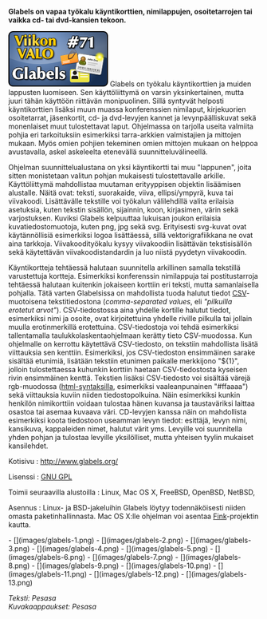 <!--
Title: 2x19 Glabels - Viikon VALO #71
Date: 2012/05/06
Pageimage: valo71-glabels.png
Tags: Linux,Mac OS X,FreeBSD,OpenBSD,NetBSD
-->

**Glabels on vapaa työkalu käyntikorttien, nimilappujen, osoitetarrojen
tai vaikka cd- tai dvd-kansien tekoon.**

![](images/valo71-glabels.png "fig:valo71-glabels.png") Glabels on työkalu
käyntikorttien ja muiden lappusten luomiseen. Sen käyttöliittymä on
varsin yksinkertainen, mutta juuri tähän käyttöön riittävän
monipuolinen. Sillä syntyvät helposti käyntikorttien lisäksi muun muassa
konferenssien nimilaput, kirjekuorien osoitetarrat, jäsenkortit, cd- ja
dvd-levyjen kannet ja levynpäälliskuvat sekä monenlaiset muut
tulostettavat laput. Ohjelmassa on tarjolla useita valmiita pohjia eri
tarkoituksiin esimerkiksi tarra-arkkien valmistajien ja mittojen mukaan.
Myös omien pohjien tekeminen omien mittojen mukaan on helppoa
avustavalla, askel askeleelta etenevällä suunnitteluvälineellä.

Ohjelman suunnittelualustana on yksi käyntikortti tai muu "lappunen",
joita sitten monistetaan valitun pohjan mukaisesti tulostettavalle
arkille. Käyttöliittymä mahdollistaa muutaman erityyppisen objektin
lisäämisen alustalle. Näitä ovat: teksti, suorakaide, viiva,
ellipsi/ympyrä, kuva tai viivakoodi. Lisättävälle tekstille voi työkalun
välilehdillä valita erilaisia asetuksia, kuten tekstin sisällön,
sijainnin, koon, kirjasimen, värin sekä varjostuksen. Kuviksi Glabels
kelpuuttaa lukuisan joukon erilaisia kuvatiedostomuotoja, kuten png, jpg
sekä svg. Erityisesti svg-kuvat ovat käytännöllisiä esimerkiksi logoa
lisättäessä, sillä vektorigrafiikkana ne ovat aina tarkkoja.
Viivakoodityökalu kysyy viivakoodiin lisättävän tekstisisällön sekä
käytettävän viivakoodistandardin ja luo niistä pyydetyn viivakoodin.

Käyntikortteja tehtäessä halutaan suunnitella arkillinen samalla
tekstillä varustettuja kortteja. Esimerkiksi konferenssin nimilappuja
tai postitustarroja tehtäessä halutaan kuitenkin jokaiseen korttiin eri
teksti, mutta samanlaisella pohjalla. Tätä varten Glabelsissa on
mahdollista tuoda halutut tiedot
[CSV](http://fi.wikipedia.org/wiki/CSV)-muotoisena tekstitiedostona
(*comma-separated values*, eli *"pilkuilla erotetut arvot"*).
CSV-tiedostossa aina yhdelle kortille halutut tiedot, esimerkiksi nimi
ja osoite, ovat kirjoitettuina yhdelle riville pilkulla tai jollain
muulla erotinmerkillä erotettuina. CSV-tiedostoja voi tehdä esimerkiksi
tallentamalla taulukkolaskentaohjelmaan kerätty tieto CSV-muodossa. Kun
ohjelmalle on kerrottu käytettävä CSV-tiedosto, on tekstiin mahdollista
lisätä viittauksia sen kenttiin. Esimerkiksi, jos CSV-tiedoston
ensimmäinen sarake sisältää etunimiä, lisätään tekstiin etunimen
paikalle merkkijono "\${1}", jolloin tulostettaessa kuhunkin korttiin
haetaan CSV-tiedostosta kyseisen rivin ensimmäinen kenttä. Tekstien
lisäksi CSV-tiedosto voi sisältää värejä rgb-muodossa
([html-syntaksilla](http://www.w3schools.com/html/html_colors.asp),
esimerkiksi vaaleanpunainen "\#ffaaaa") sekä viittauksia kuviin niiden
tiedostopolkuina. Näin esimerkiksi kunkin henkilön nimikorttiin voidaan
tulostaa hänen kuvansa ja taustaväriksi laittaa osastoa tai asemaa
kuvaava väri. CD-levyjen kanssa näin on mahdollista esimerkiksi koota
tiedostoon useamman levyn tiedot: esittäjä, levyn nimi, kansikuva,
kappaleiden nimet, halutut värit yms. Levyille voi suunnitella yhden
pohjan ja tulostaa levyille yksilölliset, mutta yhteisen tyylin mukaiset
kansilehdet.

Kotisivu
:   <http://www.glabels.org/>

Lisenssi
:   [GNU GPL](GNU_GPL)

Toimii seuraavilla alustoilla
:   Linux, Mac OS X, FreeBSD, OpenBSD, NetBSD,

Asennus
:   Linux- ja BSD-jakeluihin Glabels löytyy todennäköisesti niiden
    omasta paketinhallinnasta. Mac OS X:lle ohjelman voi asentaa
    [Fink](http://pdb.finkproject.org/pdb/package.php/glabels)-projektin
    kautta.

<div class="psgallery" markdown="1">
-   [](images/glabels-1.png)
-   [](images/glabels-2.png)
-   [](images/glabels-3.png)
-   [](images/glabels-4.png)
-   [](images/glabels-5.png)
-   [](images/glabels-6.png)
-   [](images/glabels-7.png)
-   [](images/glabels-8.png)
-   [](images/glabels-9.png)
-   [](images/glabels-10.png)
-   [](images/glabels-11.png)
-   [](images/glabels-12.png)
-   [](images/glabels-13.png)
</div>

*Teksti: Pesasa* <br />
*Kuvakaappaukset: Pesasa*
